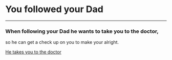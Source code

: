 # You followed your Dad
---

### When following your Dad he wants to take you to the doctor,
so he can get a check up on you to make your alright.

[He takes you to the doctor](doctor.md)




